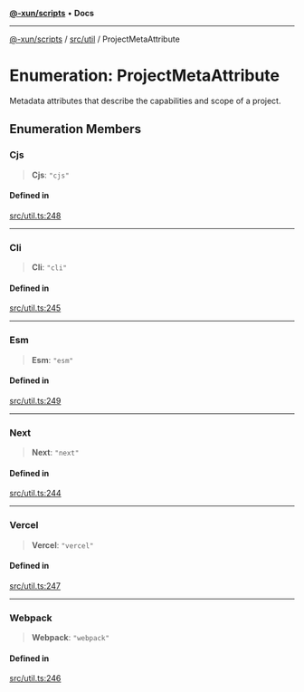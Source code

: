 [**@-xun/scripts**](../../../README.md) • **Docs**

***

[@-xun/scripts](../../../README.md) / [src/util](../README.md) / ProjectMetaAttribute

# Enumeration: ProjectMetaAttribute

Metadata attributes that describe the capabilities and scope of a project.

## Enumeration Members

### Cjs

> **Cjs**: `"cjs"`

#### Defined in

[src/util.ts:248](https://github.com/Xunnamius/xscripts/blob/61a6185ffd6f73d4fe8e86fde7ca0e419bd4f892/src/util.ts#L248)

***

### Cli

> **Cli**: `"cli"`

#### Defined in

[src/util.ts:245](https://github.com/Xunnamius/xscripts/blob/61a6185ffd6f73d4fe8e86fde7ca0e419bd4f892/src/util.ts#L245)

***

### Esm

> **Esm**: `"esm"`

#### Defined in

[src/util.ts:249](https://github.com/Xunnamius/xscripts/blob/61a6185ffd6f73d4fe8e86fde7ca0e419bd4f892/src/util.ts#L249)

***

### Next

> **Next**: `"next"`

#### Defined in

[src/util.ts:244](https://github.com/Xunnamius/xscripts/blob/61a6185ffd6f73d4fe8e86fde7ca0e419bd4f892/src/util.ts#L244)

***

### Vercel

> **Vercel**: `"vercel"`

#### Defined in

[src/util.ts:247](https://github.com/Xunnamius/xscripts/blob/61a6185ffd6f73d4fe8e86fde7ca0e419bd4f892/src/util.ts#L247)

***

### Webpack

> **Webpack**: `"webpack"`

#### Defined in

[src/util.ts:246](https://github.com/Xunnamius/xscripts/blob/61a6185ffd6f73d4fe8e86fde7ca0e419bd4f892/src/util.ts#L246)
